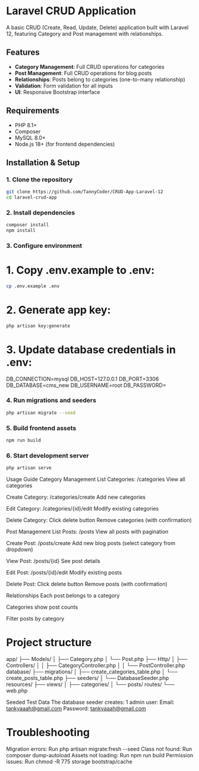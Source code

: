# Laravel CRUD Application

A basic CRUD (Create, Read, Update, Delete) application built with Laravel 12, featuring Category and Post management with relationships.

## Features
- **Category Management**: Full CRUD operations for categories
- **Post Management**: Full CRUD operations for blog posts
- **Relationships**: Posts belong to categories (one-to-many relationship)
- **Validation**: Form validation for all inputs
- **UI**: Responsive Bootstrap interface

## Requirements
- PHP 8.1+
- Composer
- MySQL 8.0+
- Node.js 18+ (for frontend dependencies)

## Installation & Setup

### 1. Clone the repository
```bash
git clone https://github.com/TannyCoder/CRUD-App-Laravel-12
cd laravel-crud-app
```

### 2. Install dependencies
```bash
composer install
npm install
```
### 3. Configure environment
# 1. Copy .env.example to .env:
```bash
cp .env.example .env
```
# 2. Generate app key:
```bash
php artisan key:generate
```
# 3. Update database credentials in .env:
DB_CONNECTION=mysql
DB_HOST=127.0.0.1
DB_PORT=3306
DB_DATABASE=cms_new
DB_USERNAME=root
DB_PASSWORD=

### 4. Run migrations and seeders
```bash
php artisan migrate --seed
```
### 5. Build frontend assets
```bash
npm run build
```
### 6. Start development server
```bash
php artisan serve
```

Usage Guide
Category Management
List Categories: /categories
View all categories

Create Category: /categories/create
Add new categories

Edit Category: /categories/{id}/edit
Modify existing categories

Delete Category: Click delete button
Remove categories (with confirmation)

Post Management
List Posts: /posts
View all posts with pagination

Create Post: /posts/create
Add new blog posts (select category from dropdown)

View Post: /posts/{id}
See post details

Edit Post: /posts/{id}/edit
Modify existing posts

Delete Post: Click delete button
Remove posts (with confirmation)

Relationships
Each post belongs to a category

Categories show post counts

Filter posts by category

# Project structure
app/
├── Models/
│   ├── Category.php
│   └── Post.php
├── Http/
│   ├── Controllers/
│   │   ├── CategoryController.php
│   │   └── PostController.php
database/
├── migrations/
│   ├── create_categories_table.php
│   └── create_posts_table.php
├── seeders/
│   └── DatabaseSeeder.php
resources/
├── views/
│   ├── categories/
│   └── posts/
routes/
└── web.php

Seeded Test Data
The database seeder creates:
1 admin user:
Email: tankyaaah@gmail.com
Password: tankyaaah@gmail.com

# Troubleshooting
Migration errors: Run php artisan migrate:fresh --seed
Class not found: Run composer dump-autoload
Assets not loading: Run npm run build
Permission issues: Run chmod -R 775 storage bootstrap/cache
